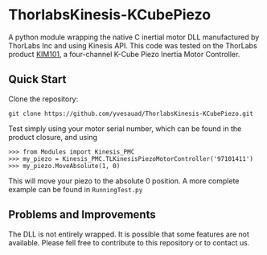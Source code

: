 # ThorlabsKinesis-KCubePiezo

A python module wrapping the native C inertial motor DLL manufactured
by ThorLabs Inc and using Kinesis API. This code was tested on
the ThorLabs product 
[KIM101](https://www.thorlabs.com/thorproduct.cfm?partnumber=KIM101),
a four-channel K-Cube Piezo Inertia Motor
Controller.

## Quick Start
Clone the repository:

    git clone https://github.com/yvesauad/ThorlabsKinesis-KCubePiezo.git

Test simply using your motor serial number, which can be found
in the product closure, and using

    >>> from Modules import Kinesis_PMC
    >>> my_piezo = Kinesis_PMC.TLKinesisPiezoMotorController('97101411')
    >>> my_piezo.MoveAbsolute(1, 0)

This will move your piezo to the absolute 0 position. A
more complete example can be found in `RunningTest.py`

## Problems and Improvements
The DLL is not entirely wrapped. It is possible that
some features are not available. Please fell free to
contribute to this repository or to contact us.